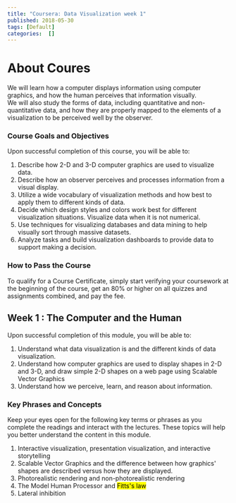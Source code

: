 ```yaml
---
title: "Coursera: Data Visualization week 1"
published: 2018-05-30
tags: [Default]
categories:  []
---
```


# About Coures
We will learn how a computer displays information using computer graphics, and how the human perceives that information visually.    
We will also study the forms of data, including quantitative and non-quantitative data, and how they are properly mapped to the elements of a visualization to be perceived well by the observer.   

### Course Goals and Objectives
Upon successful completion of this course, you will be able to:  
1. Describe how 2-D and 3-D computer graphics are used to visualize data.
2. Describe how an observer perceives and processes information from a visual display.
3. Utilize a wide vocabulary of visualization methods and how best to apply them to different kinds of data.
4. Decide which design styles and colors work best for different visualization situations.
Visualize data when it is not numerical.
5. Use techniques for visualizing databases and data mining to help visually sort through massive datasets.
6. Analyze tasks and build visualization dashboards to provide data to support making a decision.

### How to Pass the Course
To qualify for a Course Certificate, simply start verifying your coursework at the beginning of the course, get an 80% or higher on all quizzes and assignments combined, and pay the fee.  

## Week 1 : The Computer and the Human
Upon successful completion of this module, you will be able to:
1. Understand what data visualization is and the different kinds of data visualization.
2. Understand how computer graphics are used to display shapes in 2-D and 3-D, and draw simple 2-D shapes on a web page using Scalable Vector Graphics
3. Understand how we perceive, learn, and reason about information.

### Key Phrases and Concepts
Keep your eyes open for the following key terms or phrases as you complete the readings and interact with the lectures. These topics will help you better understand the content in this module.
1. Interactive visualization, presentation visualization, and interactive storytelling
2. Scalable Vector Graphics and the difference between how graphics' shapes are described versus how they are displayed.
3. Photorealistic rendering and non-photorealistic rendering
4. The Model Human Processor and <mark>Fitts's law</mark>
5. Lateral inhibition

